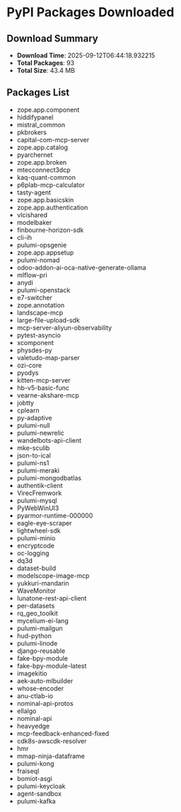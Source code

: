 # PyPI Packages Downloaded

## Download Summary
- **Download Time**: 2025-09-12T06:44:18.932215
- **Total Packages**: 93
- **Total Size**: 43.4 MB

## Packages List
- zope.app.component
- hiddifypanel
- mistral_common
- pkbrokers
- capital-com-mcp-server
- zope.app.catalog
- pyarchernet
- zope.app.broken
- mtecconnect3dcp
- kaq-quant-common
- p6plab-mcp-calculator
- tasty-agent
- zope.app.basicskin
- zope.app.authentication
- vlcishared
- modelbaker
- finbourne-horizon-sdk
- cli-ih
- pulumi-opsgenie
- zope.app.appsetup
- pulumi-nomad
- odoo-addon-ai-oca-native-generate-ollama
- mlflow-pri
- anydi
- pulumi-openstack
- e7-switcher
- zope.annotation
- landscape-mcp
- large-file-upload-sdk
- mcp-server-aliyun-observability
- pytest-asyncio
- xcomponent
- physdes-py
- valetudo-map-parser
- ozi-core
- pyodys
- kitten-mcp-server
- hb-v5-basic-func
- vearne-akshare-mcp
- jobtty
- cplearn
- py-adaptive
- pulumi-null
- pulumi-newrelic
- wandelbots-api-client
- mke-sculib
- json-to-ical
- pulumi-ns1
- pulumi-meraki
- pulumi-mongodbatlas
- authentik-client
- VirecFremwork
- pulumi-mysql
- PyWebWinUI3
- pyarmor-runtime-000000
- eagle-eye-scraper
- lightwheel-sdk
- pulumi-minio
- encryptcode
- oc-logging
- dq3d
- dataset-build
- modelscope-image-mcp
- yukkuri-mandarin
- WaveMonitor
- lunatone-rest-api-client
- per-datasets
- rq_geo_toolkit
- mycelium-ei-lang
- pulumi-mailgun
- hud-python
- pulumi-linode
- django-reusable
- fake-bpy-module
- fake-bpy-module-latest
- imagekitio
- aek-auto-mlbuilder
- whose-encoder
- anu-ctlab-io
- nominal-api-protos
- ellalgo
- nominal-api
- heavyedge
- mcp-feedback-enhanced-fixed
- cdk8s-awscdk-resolver
- hmr
- mmap-ninja-dataframe
- pulumi-kong
- fraiseql
- bomiot-asgi
- pulumi-keycloak
- agent-sandbox
- pulumi-kafka
